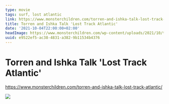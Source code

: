 ```yaml
---
type: movie
tags: surf, lost atlantic
link: https://www.monsterchildren.com/torren-and-ishka-talk-lost-track-atlantic/
title: Torren and Ishka Talk 'Lost Track Atlantic'
date: '2021-10-04T22:00:00+02:00'
headImage: https://www.monsterchildren.com/wp-content/uploads/2021/10/thumb-lost-track-monster-children.jpg
uuid: e9522ef5-ac38-4831-a382-9b11534b4376
---
```


# Torren and Ishka Talk 'Lost Track Atlantic'

https://www.monsterchildren.com/torren-and-ishka-talk-lost-track-atlantic/

![](https://www.monsterchildren.com/wp-content/uploads/2021/10/thumb-lost-track-monster-children.jpg)
